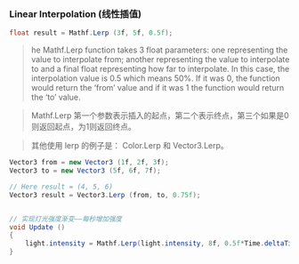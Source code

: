 ### Linear Interpolation (线性插值)
```C#
float result = Mathf.Lerp (3f, 5f, 0.5f);
```

> he Mathf.Lerp function takes 3 float parameters: one representing the value to interpolate from; another representing the value to interpolate to and a final float representing how far to interpolate. In this case, the interpolation value is 0.5 which means 50%. If it was 0, the function would return the ‘from’ value and if it was 1 the function would return the ‘to’ value.  

> Mathf.Lerp 第一个参数表示插入的起点，第二个表示终点，第三个如果是0则返回起点，为1则返回终点。  

> 其他使用 lerp 的例子是： Color.Lerp 和 Vector3.Lerp。  

```C#
Vector3 from = new Vector3 (1f, 2f, 3f);
Vector3 to = new Vector3 (5f, 6f, 7f);

// Here result = (4, 5, 6)
Vector3 result = Vector3.Lerp (from, to, 0.75f);


// 实现灯光强度渐变——每秒增加强度
void Update ()
{
    light.intensity = Mathf.Lerp(light.intensity, 8f, 0.5f*Time.deltaTime);
}
```


